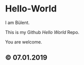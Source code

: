 # Hello-World

I am Bülent.

This is my Github *Hello World* Repo.

You are welcome.

##  © 07.01.2019
